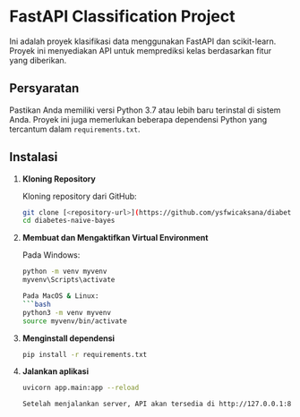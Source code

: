 # FastAPI Classification Project

Ini adalah proyek klasifikasi data menggunakan FastAPI dan scikit-learn. Proyek ini menyediakan API untuk memprediksi kelas berdasarkan fitur yang diberikan.

## Persyaratan

Pastikan Anda memiliki versi Python 3.7 atau lebih baru terinstal di sistem Anda. Proyek ini juga memerlukan beberapa dependensi Python yang tercantum dalam `requirements.txt`.

## Instalasi

1. **Kloning Repository**

   Kloning repository dari GitHub:
   ```bash
   git clone [<repository-url>](https://github.com/ysfwicaksana/diabetes-naive-bayes.git)
   cd diabetes-naive-bayes
   
2. **Membuat dan Mengaktifkan Virtual Environment**

   Pada Windows:
   ```bash
   python -m venv myvenv
   myvenv\Scripts\activate

   Pada MacOS & Linux:
   ```bash
   python3 -m venv myvenv
   source myvenv/bin/activate
   
3. **Menginstall dependensi**
   
   ```bash
   pip install -r requirements.txt

5. **Jalankan aplikasi**

   ```bash
   uvicorn app.main:app --reload

   Setelah menjalankan server, API akan tersedia di http://127.0.0.1:8000. Anda dapat mengakses dokumentasi interaktif API di http://127.0.0.1:8000/docs atau http://127.0.0.1:8000/redoc.



